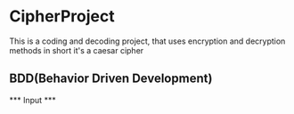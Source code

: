 # CipherProject

This is a coding and decoding project, that uses encryption and decryption methods
in short it's a caesar cipher

## BDD(Behavior Driven Development)

*** Input ***
 
